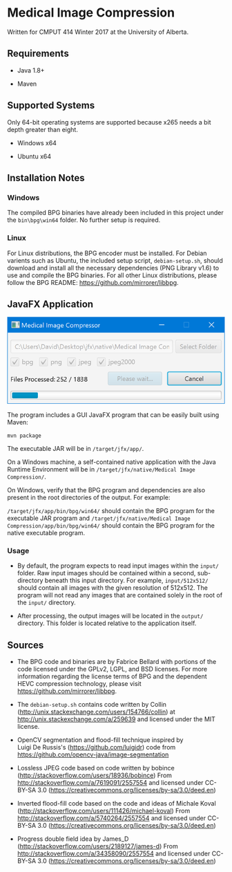 # Medical Image Compression

Written for CMPUT 414 Winter 2017 at the University of Alberta.

## Requirements

* Java 1.8+

* Maven 

## Supported Systems

Only 64-bit operating systems are supported because x265 needs a bit depth 
greater than eight.

* Windows x64

* Ubuntu x64

## Installation Notes

### Windows

The compiled BPG binaries have already been included in this project under the 
`bin\bpg\win64` folder. No further setup is required.

### Linux

For Linux distributions, the BPG encoder must be installed. For Debian varients 
such as Ubuntu, the included setup script, `debian-setup.sh`, should download 
and install all the necessary dependencies (PNG Library v1.6) to use and 
compile the BPG binaries. For all other Linux distributions, please follow the 
BPG README: https://github.com/mirrorer/libbpg.

## JavaFX Application

![Medical Image Compressor JavaFX Application](screenshot.png?raw=true)

The program includes a GUI JavaFX program that can be easily built using Maven:

```
mvn package
```

The executable JAR will be in `/target/jfx/app/`.

On a Windows machine, a self-contained native application with the Java Runtime 
Environment will be in `/target/jfx/native/Medical Image Compression/`.

On Windows, verify that the BPG program and dependencies are also present in 
the root directories of the output. For example:

`/target/jfx/app/bin/bpg/win64/` should contain the BPG program for the 
executable JAR program and 
`/target/jfx/native/Medical Image Compression/app/bin/bpg/win64/` should 
contain the BPG program for the native executable program.

### Usage

* By default, the program expects to read input images within the `input/` 
  folder. Raw input images should be contained within a second, sub-directory 
  beneath this input directory. For example, `input/512x512/` should contain 
  all images with the given resolution of 512x512. The program will not read 
  any images that are contained solely in the root of the `input/` directory.

* After processing, the output images will be located in the `output/` 
  directory. This folder is located relative to the application itself.  

## Sources

* The BPG code and binaries are by Fabrice Bellard with portions of the code 
  licensed under the GPLv2, LGPL, and BSD licenses. For more information 
  regarding the license terms of BPG and the dependent HEVC compression 
  technology, please visit https://github.com/mirrorer/libbpg.

* The `debian-setup.sh` contains code written by 
  Collin (http://unix.stackexchange.com/users/154766/collin) at 
  http://unix.stackexchange.com/a/259639 and licensed under the MIT license.

* OpenCV segmentation and flood-fill technique inspired by  
  Luigi De Russis's (https://github.com/luigidr) code from  
  https://github.com/opencv-java/image-segmentation
  
* Lossless JPEG code based on code written by 
  bobince (http://stackoverflow.com/users/18936/bobince)
  From http://stackoverflow.com/a/7619091/2557554 and licensed under 
  CC-BY-SA 3.0 (https://creativecommons.org/licenses/by-sa/3.0/deed.en)

* Inverted flood-fill code based on the code and ideas of 
  Michale Koval (http://stackoverflow.com/users/111426/michael-koval)
  From http://stackoverflow.com/a/5740264/2557554 and licensed under 
  CC-BY-SA 3.0 (https://creativecommons.org/licenses/by-sa/3.0/deed.en)
  
* Progress double field idea by 
  James_D (http://stackoverflow.com/users/2189127/james-d)
  From http://stackoverflow.com/a/34358090/2557554 and licensed under
  CC-BY-SA 3.0 (https://creativecommons.org/licenses/by-sa/3.0/deed.en)

